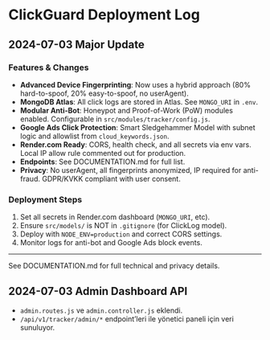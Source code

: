 # ClickGuard Deployment Log

## 2024-07-03 Major Update

### Features & Changes
- **Advanced Device Fingerprinting**: Now uses a hybrid approach (80% hard-to-spoof, 20% easy-to-spoof, no userAgent).
- **MongoDB Atlas**: All click logs are stored in Atlas. See `MONGO_URI` in `.env`.
- **Modular Anti-Bot**: Honeypot and Proof-of-Work (PoW) modules enabled. Configurable in `src/modules/tracker/config.js`.
- **Google Ads Click Protection**: Smart Sledgehammer Model with subnet logic and allowlist from `cloud_keywords.json`.
- **Render.com Ready**: CORS, health check, and all secrets via env vars. Local IP allow rule commented out for production.
- **Endpoints**: See DOCUMENTATION.md for full list.
- **Privacy**: No userAgent, all fingerprints anonymized, IP required for anti-fraud. GDPR/KVKK compliant with user consent.

### Deployment Steps
1. Set all secrets in Render.com dashboard (`MONGO_URI`, etc).
2. Ensure `src/models/` is NOT in `.gitignore` (for ClickLog model).
3. Deploy with `NODE_ENV=production` and correct CORS settings.
4. Monitor logs for anti-bot and Google Ads block events.

---

See DOCUMENTATION.md for full technical and privacy details. 

## 2024-07-03 Admin Dashboard API
- `admin.routes.js` ve `admin.controller.js` eklendi.
- `/api/v1/tracker/admin/*` endpoint’leri ile yönetici paneli için veri sunuluyor. 